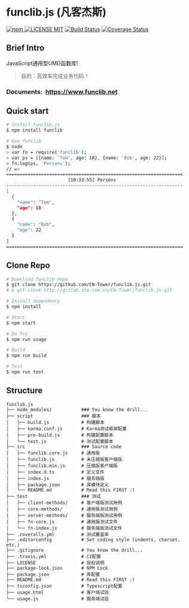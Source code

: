 # funclib.js (凡客杰斯)
[![npm](https://img.shields.io/npm/v/funclib.svg)
![LICENSE MIT](https://img.shields.io/npm/l/funclib.svg)](https://www.npmjs.com/package/funclib) 
[![Build Status](https://travis-ci.org/CN-Tower/funclib.js.svg?branch=master)](https://travis-ci.org/CN-Tower/funclib.js)
[![Coverage Status](https://coveralls.io/repos/github/CN-Tower/funclib.js/badge.svg)](https://coveralls.io/github/CN-Tower/funclib.js)

## Brief Intro
JavaScript通用型UMD函数库!
> 目的：高效率完成业务代码！

### Documents:&nbsp;&nbsp;https://www.funclib.net

## Quick start
```bash
# Install funclib.js
$ npm install funclib

# Use funclib
$ node
> var fn = require('funclib');
> var ps = [{name: 'Tom', age: 18}, {name: 'Bob', age: 22}];
> fn.log(ps, 'Persons');
// =>
==================================================================
                       [10:33:55] Persons 
------------------------------------------------------------------
[
  {
    "name": "Tom",
    "age": 18
  },
  {
    "name": "Bob",
    "age": 22
  }
]
==================================================================
```

## Clone Repo
```bash
# Download funclib repo
$ git clone https://github.com/CN-Tower/funclib.js.git
# $ git clone http://gitlab.zte.com.cn/CN-Tower/funclib.js.git

# Install dependency
$ npm install

# Start
$ npm start

# Do Try
$ npm run usage

# Build
$ npm run build

# Test
$ npm run test
```

## Structure
```
funclib.js
├── node_modules/           ### You know the drill...
├── script                  ### 脚本
│   ├── build.js            # 构建脚本
│   ├── karma.conf.js       # Karma测试框架配置
│   ├── pre-build.js        # 构建配置脚本
│   └── test.js             # 测试配置脚本
├── src                     ### Source code
│   ├── funclib.core.js     # 通用版
│   ├── funclib.js          # 未压缩版客户端版
│   ├── funclib.min.js      # 压缩版客户端版
│   ├── index.d.ts          # 定义文件
│   ├── index.js            # 服务端版
│   ├── package.json        # 库模块定义
│   └── README.md           # Read this FIRST :)
├── test                    ### 测试
│   ├── client-methods/     # 客户端版测试用例
│   ├── core-methods/       # 通用版测试用例
│   ├── server-methods/     # 服务端版测试用例
│   ├── fn-core.js          # 通用版测试文件
│   └── fn-index.js         # 服务端版测试文件
├── .coveralls.yml          # 测试覆盖率
├── .editorconfig           # Set coding style (indents, charset, etc.)
├── .gitignore              # You know the drill...
├── .travis.yml             # CI配置
├── LICENSE                 # 授权说明
├── package-lock.json       # NPM Lock
├── package.json            # 库配置
├── README.md               # Read this FIRST :)
├── tsconfig.json           # Typescript配置
├── usage.html              # 客户端试验
└── usage.js                # 服务端试验
```
